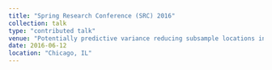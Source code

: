 ```yaml
---
title: "Spring Research Conference (SRC) 2016"
collection: talk
type: "contributed talk"
venue: "Potentially predictive variance reducing subsample locations in local Gaussian process regression"
date: 2016-06-12
location: "Chicago, IL"
---
```

